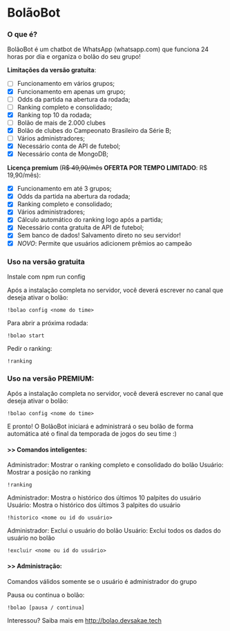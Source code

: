 # BolãoBot

### O que é?
BolãoBot é um chatbot de WhatsApp (whatsapp.com) que funciona 24 horas por dia e organiza o bolão do seu grupo!

**Limitações da versão gratuita**:
- [ ] Funcionamento em vários grupos;
- [x] Funcionamento em apenas um grupo;
- [ ] Odds da partida na abertura da rodada;
- [ ] Ranking completo e consolidado;
- [x] Ranking top 10 da rodada;
- [ ] Bolão de mais de 2.000 clubes
- [x] Bolão de clubes do Campeonato Brasileiro da Série B;
- [ ]  Vários administradores;
- [x] Necessário conta de API de futebol;
- [x] Necessário conta de MongoDB;

**Licença premium** (~~R$ 49,90/mês~~ **OFERTA POR TEMPO LIMITADO**: R$ 19,90/mês):
- [x] Funcionamento em até 3 grupos;
- [x] Odds da partida na abertura da rodada;
- [x] Ranking completo e consolidado;
- [x] Vários administradores;
- [x] Cálculo automático do ranking logo após a partida;
- [x] Necessário conta gratuita de API de futebol;
- [x] Sem banco de dados! Salvamento direto no seu servidor!
- [x] *NOVO*: Permite que usuários adicionem prêmios ao campeão

### Uso na versão gratuita

Instale com npm run config

Após a instalação completa no servidor, você deverá escrever no canal que deseja ativar o bolão:

    !bolao config <nome do time>

Para abrir a próxima rodada:

    !bolao start

Pedir o ranking:

    !ranking

### Uso na versão PREMIUM:

Após a instalação completa no servidor, você deverá escrever no canal que deseja ativar o bolão:

    !bolao config <nome do time>

E pronto! O BolãoBot iniciará e administrará o seu bolão de forma automática até o final da temporada de jogos do seu time :)

#### >> Comandos inteligentes:

Administrador: Mostrar o ranking completo e consolidado do bolão
Usuário: Mostrar a posição no ranking

    !ranking

Administrador: Mostra o histórico dos últimos 10 palpites do usuário
Usuário: Mostra o histórico dos últimos 3 palpites do usuário

    !historico <nome ou id do usuário>

Administrador: Exclui o usuário do bolão
Usuário: Exclui todos os dados do usuário no bolão

`!excluir <nome ou id do usuário>`

#### >> Administração:
Comandos válidos somente se o usuário é administrador do grupo

Pausa ou continua o bolão:

    !bolao [pausa / continua]

Interessou? Saiba mais em http://bolao.devsakae.tech